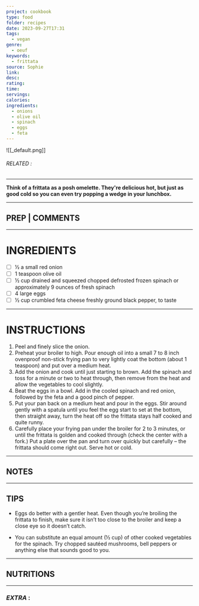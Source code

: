 ```yaml
---
project: cookbook
type: food
folder: recipes
date: 2023-09-27T17:31
tags:
  - vegan
genre:
  - oeuf
keywords:
  - frittata
source: Sophie
link: 
desc: 
rating: 
time: 
servings: 
calories: 
ingredients:
  - onions
  - olive oil
  - spinach
  - eggs
  - feta
---
```


![[_default.png]]
###### *RELATED* : 
---
**Think of a frittata as a posh omelette. They're delicious hot, but just as good cold so you can even try popping a wedge in your lunchbox.**

---
## PREP | COMMENTS



---
# INGREDIENTS

- [ ] ½ a small red onion
- [ ] 1 teaspoon olive oil
- [ ] ½ cup drained and squeezed chopped defrosted frozen spinach or approximately 9 ounces of fresh spinach
- [ ] 4 large eggs
- [ ] ½ cup crumbled feta cheese freshly ground black pepper, to taste

---
# INSTRUCTIONS

1. Peel and finely slice the onion.
2. Preheat your broiler to high. Pour enough oil into a small 7 to 8 inch ovenproof non-stick frying pan to very lightly coat the bottom (about 1 teaspoon) and put over a medium heat.
3. Add the onion and cook until just starting to brown. Add the spinach and toss for a minute or two to heat through, then remove from the heat and allow the vegetables to cool slightly.
4. Beat the eggs in a bowl. Add in the cooled spinach and red onion, followed by the feta and a good pinch of pepper.
5. Put your pan back on a medium heat and pour in the eggs. Stir around gently with a spatula until you feel the egg start to set at the bottom, then straight away, turn the heat off so the frittata stays half cooked and quite runny.
6. Carefully place your frying pan under the broiler for 2 to 3 minutes, or until the frittata is golden and cooked through (check the center with a fork.) Put a plate over the pan and turn over quickly but carefully – the frittata should come right out. Serve hot or cold.

---
## NOTES



---
## TIPS

- Eggs do better with a gentler heat. Even though you’re broiling the frittata to finish, make sure it isn’t too close to the broiler and keep a close eye so it doesn’t catch.
    
- You can substitute an equal amount (½ cup) of other cooked vegetables for the spinach. Try chopped sautéed mushrooms, bell peppers or anything else that sounds good to you.

---
## NUTRITIONS



---
### *EXTRA* :



